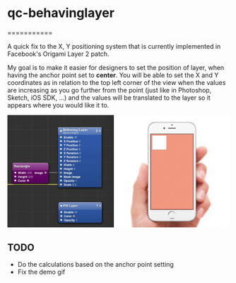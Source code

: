 # qc-behavinglayer
===========

A quick fix to the X, Y positioning system that is currently implemented in Facebook's Origami Layer 2 patch.

My goal is to make it easier for designers to set the position of layer, when having the anchor point set to **center**. You will be able to set the X and Y coordinates as in relation to the top left corner of the view when the values are increasing as you go further from the point (just like in Photoshop, Sketch, iOS SDK, ...) and the values will be translated to the layer so it appears where you would like it to.

![Example](Example.gif "Example")

## TODO
- Do the calculations based on the anchor point setting
- Fix the demo gif